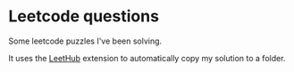 # Leetcode questions

Some leetcode puzzles I've been solving.

It uses the [LeetHub](https://github.com/QasimWani/LeetHub) extension to automatically copy my solution to a folder.
